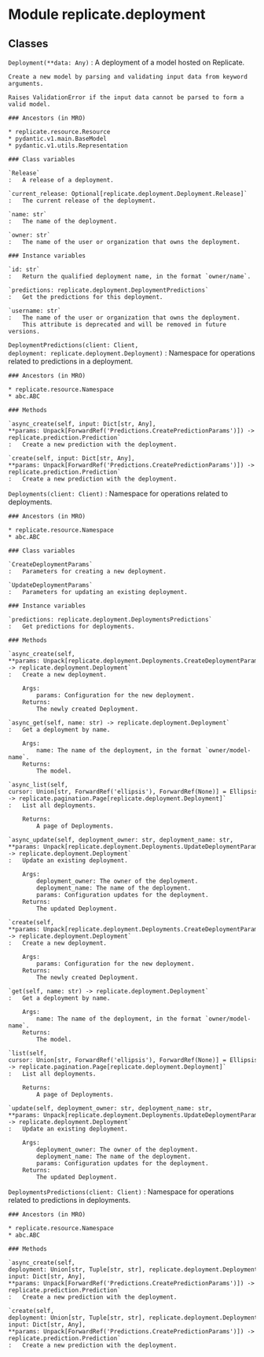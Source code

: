 Module replicate.deployment
===========================

Classes
-------

`Deployment(**data: Any)`
:   A deployment of a model hosted on Replicate.
    
    Create a new model by parsing and validating input data from keyword arguments.
    
    Raises ValidationError if the input data cannot be parsed to form a valid model.

    ### Ancestors (in MRO)

    * replicate.resource.Resource
    * pydantic.v1.main.BaseModel
    * pydantic.v1.utils.Representation

    ### Class variables

    `Release`
    :   A release of a deployment.

    `current_release: Optional[replicate.deployment.Deployment.Release]`
    :   The current release of the deployment.

    `name: str`
    :   The name of the deployment.

    `owner: str`
    :   The name of the user or organization that owns the deployment.

    ### Instance variables

    `id: str`
    :   Return the qualified deployment name, in the format `owner/name`.

    `predictions: replicate.deployment.DeploymentPredictions`
    :   Get the predictions for this deployment.

    `username: str`
    :   The name of the user or organization that owns the deployment.
        This attribute is deprecated and will be removed in future versions.

`DeploymentPredictions(client: Client, deployment: replicate.deployment.Deployment)`
:   Namespace for operations related to predictions in a deployment.

    ### Ancestors (in MRO)

    * replicate.resource.Namespace
    * abc.ABC

    ### Methods

    `async_create(self, input: Dict[str, Any], **params: Unpack[ForwardRef('Predictions.CreatePredictionParams')]) ‑> replicate.prediction.Prediction`
    :   Create a new prediction with the deployment.

    `create(self, input: Dict[str, Any], **params: Unpack[ForwardRef('Predictions.CreatePredictionParams')]) ‑> replicate.prediction.Prediction`
    :   Create a new prediction with the deployment.

`Deployments(client: Client)`
:   Namespace for operations related to deployments.

    ### Ancestors (in MRO)

    * replicate.resource.Namespace
    * abc.ABC

    ### Class variables

    `CreateDeploymentParams`
    :   Parameters for creating a new deployment.

    `UpdateDeploymentParams`
    :   Parameters for updating an existing deployment.

    ### Instance variables

    `predictions: replicate.deployment.DeploymentsPredictions`
    :   Get predictions for deployments.

    ### Methods

    `async_create(self, **params: Unpack[replicate.deployment.Deployments.CreateDeploymentParams]) ‑> replicate.deployment.Deployment`
    :   Create a new deployment.
        
        Args:
            params: Configuration for the new deployment.
        Returns:
            The newly created Deployment.

    `async_get(self, name: str) ‑> replicate.deployment.Deployment`
    :   Get a deployment by name.
        
        Args:
            name: The name of the deployment, in the format `owner/model-name`.
        Returns:
            The model.

    `async_list(self, cursor: Union[str, ForwardRef('ellipsis'), ForwardRef(None)] = Ellipsis) ‑> replicate.pagination.Page[replicate.deployment.Deployment]`
    :   List all deployments.
        
        Returns:
            A page of Deployments.

    `async_update(self, deployment_owner: str, deployment_name: str, **params: Unpack[replicate.deployment.Deployments.UpdateDeploymentParams]) ‑> replicate.deployment.Deployment`
    :   Update an existing deployment.
        
        Args:
            deployment_owner: The owner of the deployment.
            deployment_name: The name of the deployment.
            params: Configuration updates for the deployment.
        Returns:
            The updated Deployment.

    `create(self, **params: Unpack[replicate.deployment.Deployments.CreateDeploymentParams]) ‑> replicate.deployment.Deployment`
    :   Create a new deployment.
        
        Args:
            params: Configuration for the new deployment.
        Returns:
            The newly created Deployment.

    `get(self, name: str) ‑> replicate.deployment.Deployment`
    :   Get a deployment by name.
        
        Args:
            name: The name of the deployment, in the format `owner/model-name`.
        Returns:
            The model.

    `list(self, cursor: Union[str, ForwardRef('ellipsis'), ForwardRef(None)] = Ellipsis) ‑> replicate.pagination.Page[replicate.deployment.Deployment]`
    :   List all deployments.
        
        Returns:
            A page of Deployments.

    `update(self, deployment_owner: str, deployment_name: str, **params: Unpack[replicate.deployment.Deployments.UpdateDeploymentParams]) ‑> replicate.deployment.Deployment`
    :   Update an existing deployment.
        
        Args:
            deployment_owner: The owner of the deployment.
            deployment_name: The name of the deployment.
            params: Configuration updates for the deployment.
        Returns:
            The updated Deployment.

`DeploymentsPredictions(client: Client)`
:   Namespace for operations related to predictions in deployments.

    ### Ancestors (in MRO)

    * replicate.resource.Namespace
    * abc.ABC

    ### Methods

    `async_create(self, deployment: Union[str, Tuple[str, str], replicate.deployment.Deployment], input: Dict[str, Any], **params: Unpack[ForwardRef('Predictions.CreatePredictionParams')]) ‑> replicate.prediction.Prediction`
    :   Create a new prediction with the deployment.

    `create(self, deployment: Union[str, Tuple[str, str], replicate.deployment.Deployment], input: Dict[str, Any], **params: Unpack[ForwardRef('Predictions.CreatePredictionParams')]) ‑> replicate.prediction.Prediction`
    :   Create a new prediction with the deployment.